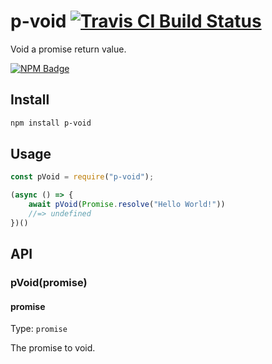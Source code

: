 # p-void [![Travis CI Build Status](https://img.shields.io/travis/com/Richienb/p-void/master.svg?style=for-the-badge)](https://travis-ci.com/Richienb/p-void)

Void a promise return value.

[![NPM Badge](https://nodei.co/npm/p-void.png)](https://npmjs.com/package/p-void)

## Install

```sh
npm install p-void
```

## Usage

```js
const pVoid = require("p-void");

(async () => {
    await pVoid(Promise.resolve("Hello World!"))
    //=> undefined
})()
```

## API

### pVoid(promise)

#### promise

Type: `promise`

The promise to void.
